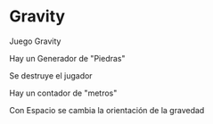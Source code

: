 # Gravity
Juego Gravity

Hay un Generador de "Piedras"

Se destruye el jugador

Hay un contador de "metros"

Con Espacio se cambia la orientación de la gravedad
